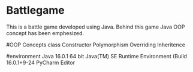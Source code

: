 # Battlegame

This is a battle game developed using Java. Behind this game Java OOP concept has been emphesized.

#OOP Concepts
class
Constructor
Polymorphism
Overriding
Inheritence 

#environment
Java 16.0.1 64 bit
Java(TM) SE Runtime Environment (Build 16.0.1+9-24
PyCharm Editor
